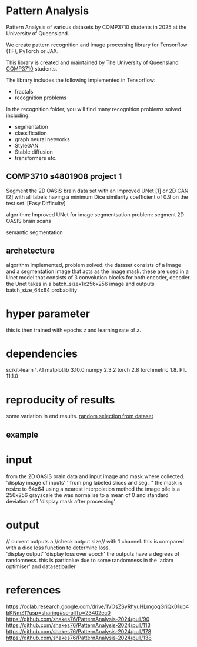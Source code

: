 # Pattern Analysis
Pattern Analysis of various datasets by COMP3710 students in 2025 at the University of Queensland.

We create pattern recognition and image processing library for Tensorflow (TF), PyTorch or JAX.

This library is created and maintained by The University of Queensland [COMP3710](https://my.uq.edu.au/programs-courses/course.html?course_code=comp3710) students.

The library includes the following implemented in Tensorflow:
* fractals 
* recognition problems

In the recognition folder, you will find many recognition problems solved including:
* segmentation
* classification
* graph neural networks
* StyleGAN
* Stable diffusion
* transformers
etc.

## COMP3710 s4801908 project 1 
Segment the 2D OASIS brain data set with an Improved UNet [1] or 2D CAN [2] with all labels having a minimum Dice similarity coefficient of 0.9 on the test set. [Easy Difficulty]

algorithm: Improved UNet for image segmentsation
problem: segment 2D OASIS brain scans

semantic segmentation 

## archetecture 
algorithm implemented, problem solved. 
the dataset consists of a image and a segmentation image that acts as the image mask.
these are used in a Unet model that consists of 3 convolution blocks for both encoder, decoder.
the Unet takes in a batch_sizex1x256x256 image and outputs batch_size_64x64 probability

# hyper parameter
this is then trained with epochs _z_
and learning rate of _z_.

# dependencies
scikit-learn 1.7.1
matplotlib 3.10.0
numpy 2.3.2
torch 2.8
torchmetric 1.8.
PIL 11.1.0

# reproducity of results
some variation in end results. <ins>random selection from dataset</ins>

## example
# input
from the 2D OASIS brain data and input image and mask where collected. 
'display image of inputs'
''from png labeled slices and seg. ''
the mask is resize to 64x64 using a nearest interpolation method
the image pile is a 256x256 grayscale the was normalise to a mean of 0 and standard deviation of 1
'display mask after processing'
# output
// current 
outputs a //check output size// with 1 channel. this is compared with a dice loss function to determine loss.  
'display output'
'display loss over epoch'
the outputs have a degrees of randomness. this is particalue due to some randomness in the 'adam optimiser' and datasetloader

# references

https://colab.research.google.com/drive/1VOsZSyRhyuHLmgoqGriQk01ub4bKNmZ1?usp=sharing#scrollTo=23402ec0
https://github.com/shakes76/PatternAnalysis-2024/pull/90
https://github.com/shakes76/PatternAnalysis-2024/pull/113
https://github.com/shakes76/PatternAnalysis-2024/pull/178
https://github.com/shakes76/PatternAnalysis-2024/pull/138
